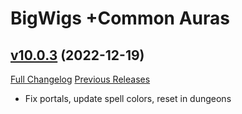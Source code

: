 # BigWigs +Common Auras

## [v10.0.3](https://github.com/BigWigsMods/BigWigs_CommonAuras/tree/v10.0.3) (2022-12-19)
[Full Changelog](https://github.com/BigWigsMods/BigWigs_CommonAuras/compare/v10.0.2...v10.0.3) [Previous Releases](https://github.com/BigWigsMods/BigWigs_CommonAuras/releases)

- Fix portals, update spell colors, reset in dungeons  
